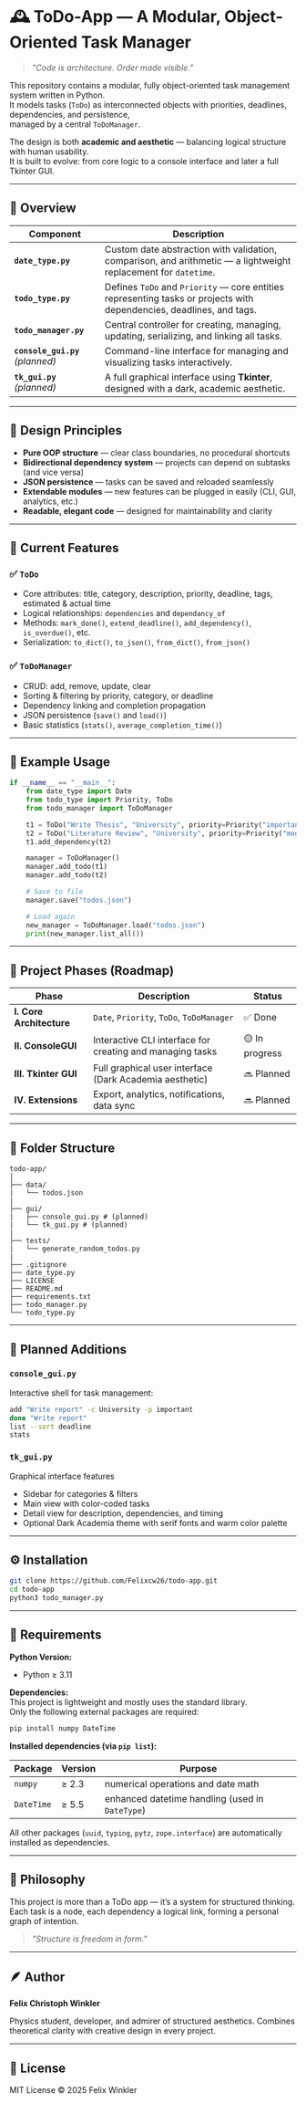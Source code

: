 # 🕰️ ToDo-App — A Modular, Object-Oriented Task Manager

> *"Code is architecture. Order made visible."*

This repository contains a modular, fully object-oriented task management system written in Python.  
It models tasks (`ToDo`) as interconnected objects with priorities, deadlines, dependencies, and persistence,  
managed by a central `ToDoManager`.  

The design is both **academic and aesthetic** — balancing logical structure with human usability.  
It is built to evolve: from core logic to a console interface and later a full Tkinter GUI.

---

## 🌿 Overview

| Component | Description |
|------------|-------------|
| **`date_type.py`** | Custom date abstraction with validation, comparison, and arithmetic — a lightweight replacement for `datetime`. |
| **`todo_type.py`** | Defines `ToDo` and `Priority` — core entities representing tasks or projects with dependencies, deadlines, and tags. |
| **`todo_manager.py`** | Central controller for creating, managing, updating, serializing, and linking all tasks. |
| **`console_gui.py`** *(planned)* | Command-line interface for managing and visualizing tasks interactively. |
| **`tk_gui.py`** *(planned)* | A full graphical interface using **Tkinter**, designed with a dark, academic aesthetic. |

---

## 🧩 Design Principles

- **Pure OOP structure** — clear class boundaries, no procedural shortcuts  
- **Bidirectional dependency system** — projects can depend on subtasks (and vice versa)  
- **JSON persistence** — tasks can be saved and reloaded seamlessly  
- **Extendable modules** — new features can be plugged in easily (CLI, GUI, analytics, etc.)  
- **Readable, elegant code** — designed for maintainability and clarity  

---

## 🚀 Current Features

### ✅ `ToDo`
- Core attributes: title, category, description, priority, deadline, tags, estimated & actual time  
- Logical relationships: `dependencies` and `dependancy_of`  
- Methods: `mark_done()`, `extend_deadline()`, `add_dependency()`, `is_overdue()`, etc.  
- Serialization: `to_dict()`, `to_json()`, `from_dict()`, `from_json()`  

### ✅ `ToDoManager`
- CRUD: add, remove, update, clear  
- Sorting & filtering by priority, category, or deadline  
- Dependency linking and completion propagation  
- JSON persistence (`save()` and `load()`)  
- Basic statistics (`stats()`, `average_completion_time()`)  

---

## 🧪 Example Usage

```python
if __name__ == "__main__":
    from date_type import Date
    from todo_type import Priority, ToDo
    from todo_manager import ToDoManager

    t1 = ToDo("Write Thesis", "University", priority=Priority("important"))
    t2 = ToDo("Literature Review", "University", priority=Priority("moderate"))
    t1.add_dependency(t2)

    manager = ToDoManager()
    manager.add_todo(t1)
    manager.add_todo(t2)

    # Save to file
    manager.save("todos.json")

    # Load again
    new_manager = ToDoManager.load("todos.json")
    print(new_manager.list_all())
```
---

## 🔁 Project Phases (Roadmap)

| Phase | Description | Status |
|--------|--------------|--------|
| **I. Core Architecture** | `Date`, `Priority`, `ToDo`, `ToDoManager` | ✅ Done |
| **II. ConsoleGUI** | Interactive CLI interface for creating and managing tasks | 🟡 In progress |
| **III. Tkinter GUI** | Full graphical user interface (Dark Academia aesthetic) | 🔜 Planned |
| **IV. Extensions** | Export, analytics, notifications, data sync | 🔜 Planned |

---

## 📁 Folder Structure

```
todo-app/
│
├── data/
|   └── todos.json
|
├── gui/
|   ├── console_gui.py # (planned)
|   └── tk_gui.py # (planned)
|
├── tests/
|   └── generate_random_todos.py
|
├── .gitignore
├── date_type.py
├── LICENSE
├── README.md
├── requirements.txt
├── todo_manager.py
└── todo_type.py
```

---

## 🧱 Planned Additions

### `console_gui.py`
Interactive shell for task management:
```bash
add "Write report" -c University -p important
done "Write report"
list --sort deadline
stats
```

### `tk_gui.py`
Graphical interface features

- Sidebar for categories & filters
- Main view with color-coded tasks
- Detail view for description, dependencies, and timing
- Optional Dark Academia theme with serif fonts and warm color palette

--- 

## ⚙️ Installation

```bash
git clone https://github.com/Felixcw26/todo-app.git
cd todo-app
python3 todo_manager.py
```

---

## 🧰 Requirements

**Python Version:**  
- Python ≥ 3.11

**Dependencies:**  
This project is lightweight and mostly uses the standard library.  
Only the following external packages are required:

```bash
pip install numpy DateTime
```

**Installed dependencies (via `pip list`):**

| Package | Version | Purpose |
|----------|----------|----------|
| `numpy` | ≥ 2.3 | numerical operations and date math |
| `DateTime` | ≥ 5.5 | enhanced datetime handling (used in `DateType`) |

All other packages (`uuid`, `typing`, `pytz`, `zope.interface`) are automatically installed as dependencies.

--- 

## 🧠 Philosophy

This project is more than a ToDo app — it’s a system for structured thinking.
Each task is a node, each dependency a logical link, forming a personal graph of intention.

> *"Structure is freedom in form."*

---

## 🪶 Author

**Felix Christoph Winkler**

Physics student, developer, and admirer of structured aesthetics.
Combines theoretical clarity with creative design in every project.

---

## 📜 License

MIT License © 2025 Felix Winkler